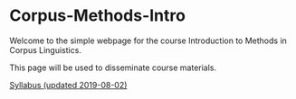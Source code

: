 # Corpus-Methods-Intro

Welcome to the simple webpage for the course Introduction to Methods in Corpus Linguistics.

This page will be used to disseminate course materials.

[Syllabus (updated 2019-08-02)](https://www.google.com "Google's Homepage")
